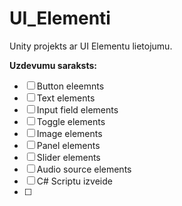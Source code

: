 # UI_Elementi
Unity projekts ar UI Elementu lietojumu.

**Uzdevumu saraksts:**
- [ ] Button eleemnts
- [ ] Text elements
- [ ] Input field elements
- [ ] Toggle elements
- [ ] Image elements
- [ ] Panel elements
- [ ] Slider elements
- [ ] Audio source elements
- [ ] C# Scriptu izveide 
- [ ] 
